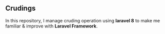 ## Crudings

In this repository, I manage cruding operation using <strong>laravel 8</strong> to make me familiar & improve with <strong>Laravel Framework</strong>.

